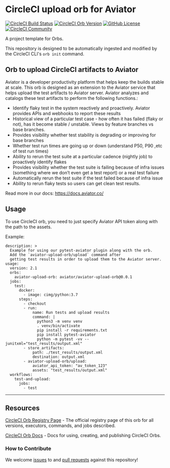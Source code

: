 # CircleCI upload orb for Aviator


[![CircleCI Build Status](https://circleci.com/gh/aviator-co/circleci-upload-orb.svg?style=shield "CircleCI Build Status")](https://circleci.com/gh/aviator-co/circleci-upload-orb) [![CircleCI Orb Version](https://badges.circleci.com/orbs/aviator/aviator-upload-orb.svg)](https://circleci.com/orbs/registry/orb/aviator/aviator-upload-orb) [![GitHub License](https://img.shields.io/badge/license-MIT-lightgrey.svg)](https://raw.githubusercontent.com/aviator-co/circleci-upload-orb/master/LICENSE) [![CircleCI Community](https://img.shields.io/badge/community-CircleCI%20Discuss-343434.svg)](https://discuss.circleci.com/c/ecosystem/orbs)



A project template for Orbs.

This repository is designed to be automatically ingested and modified by the CircleCI CLI's `orb init` command.

## Orb to upload CircleCI artifacts to Aviator
Aviator is a developer productivity platform that helps keep the builds stable at scale. This orb is designed as an extension to the Aviator service that helps upload the test artifacts to Aviator server. Aviator analyzes and catalogs these test artifacts to perform the following functions.:

- Identify flaky test in the system reactively and proactively. Aviator provides APIs and webhooks to report these results
- Historical view of a particular test case - how often it has failed (flaky or not), has it become stable / unstable. Views by feature branches vs base branches.
- Provides visibility whether test stability is degrading or improving for base branches
- Whether test run times are going up or down (understand P50, P90 ,etc of test run times)
- Ability to rerun the test suite at a particular cadence (nightly job) to proactively identify flakes
- Provides visibility whether the test suite is failing because of infra issues (something where we don’t even get a test report) or a real test failure
- Automatically rerun the test suite if the test failed because of infra issue
- Ability to rerun flaky tests so users can get clean test results.

Read more in our docs: https://docs.aviator.co/

## Usage
To use CircleCI orb, you need to just specify Aviator API token along with the path to the assets.

Example:

```
description: >
  Example for using our pytest-aviator plugin along with the orb.
  Add the `aviator-upload-orb/upload` command after
  getting test results in order to upload them to the Aviator server.
usage:
  version: 2.1
  orbs:
    aviator-upload-orb: aviator/aviator-upload-orb@0.0.1
  jobs:
    test:
      docker:
        - image: cimg/python:3.7
      steps:
        - checkout
        - run:
            name: Run tests and upload results
            command: |
              python3 -m venv venv
              . venv/bin/activate
              pip install -r requirements.txt
              pip install pytest-aviator
              python -m pytest -vv --junitxml="test_results/output.xml"
        - store_artifacts:
            path: ./test_results/output.xml
            destination: output.xml
        - aviator-upload-orb/upload:
            aviator_api_token: "av_token_123"
            assets: "test_results/output.xml"
  workflows:
    test-and-upload:
      jobs:
        - test
```


---

## Resources

[CircleCI Orb Registry Page](https://circleci.com/orbs/registry/orb/aviator/aviator-upload-orb) - The official registry page of this orb for all versions, executors, commands, and jobs described.

[CircleCI Orb Docs](https://circleci.com/docs/2.0/orb-intro/#section=configuration) - Docs for using, creating, and publishing CircleCI Orbs.

### How to Contribute

We welcome [issues](https://github.com/aviator-co/circleci-upload-orb/issues) to and [pull requests](https://github.com/aviator-co/circleci-upload-orb/pulls) against this repository!

